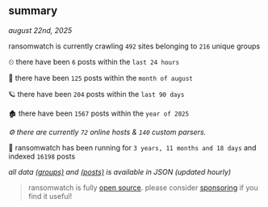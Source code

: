 
## summary
_august 22nd, 2025_

ransomwatch is currently crawling `492` sites belonging to `216` unique groups

⏲ there have been `6` posts within the `last 24 hours`

🦈 there have been `125` posts within the `month of august`

🪐 there have been `204` posts within the `last 90 days`

🏚 there have been `1567` posts within the `year of 2025`

_⚙️ there are currently `72` online hosts & `140` custom parsers._

🦕 ransomwatch has been running for `3 years, 11 months and 18 days` and indexed `16198` posts

_all data  [(groups)](http://ransomwhat.telemetry.ltd/groups) and [(posts)](http://ransomwhat.telemetry.ltd/posts) is available in JSON (updated hourly)_

> ransomwatch is fully [open source](https://github.com/joshhighet/ransomwatch#ransomwatch--). please consider [sponsoring](https://github.com/sponsors/joshhighet) if you find it useful!
